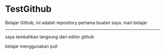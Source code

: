 # TestGithub 

Belajar Github, ini adalah repository pertama buatan saya. mari belajar 

------
saya tambahkan langsung dari editor github


belajar menggunakan pull
